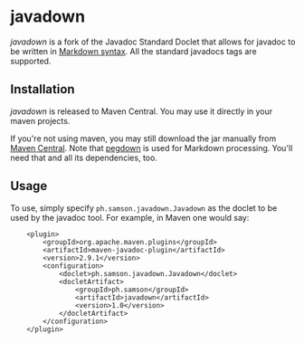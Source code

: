 # javadown

*javadown* is a fork of the Javadoc Standard Doclet that allows for javadoc to
be written in [Markdown syntax](http://daringfireball.net/projects/markdown/syntax).
All the standard javadocs tags are supported.

## Installation

*javadown* is released to Maven Central. You may use it directly in your maven
projects.

If you're not using maven, you may still download the jar manually from
[Maven Central](http://search.maven.org/#search%7Cga%7C1%7Cg%3A%22ph.samson%22%20AND%20a%3A%22javadown%22).
Note that [pegdown](https://github.com/sirthias/pegdown) is used for Markdown
processing. You'll need that and all its dependencies, too.

## Usage

To use, simply specify `ph.samson.javadown.Javadown` as the doclet to be used
by the javadoc tool. For example, in Maven one would say:


```
    <plugin>
        <groupId>org.apache.maven.plugins</groupId>
        <artifactId>maven-javadoc-plugin</artifactId>
        <version>2.9.1</version>
        <configuration>
            <doclet>ph.samson.javadown.Javadown</doclet>
            <docletArtifact>
                <groupId>ph.samson</groupId>
                <artifactId>javadown</artifactId>
                <version>1.0</version>
            </docletArtifact>
        </configuration>
    </plugin>
```

